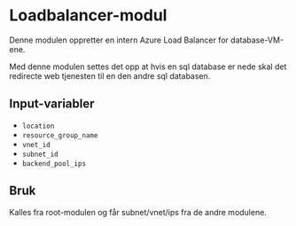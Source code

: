 # Loadbalancer-modul

Denne modulen oppretter en intern Azure Load Balancer for database-VM-ene.

Med denne modulen settes det opp at hvis en sql database er nede skal det redirecte web tjenesten til en den andre sql databasen.

## Input-variabler

- `location`
- `resource_group_name`
- `vnet_id`
- `subnet_id`
- `backend_pool_ips`

## Bruk

Kalles fra root-modulen og får subnet/vnet/ips fra de andre modulene.
